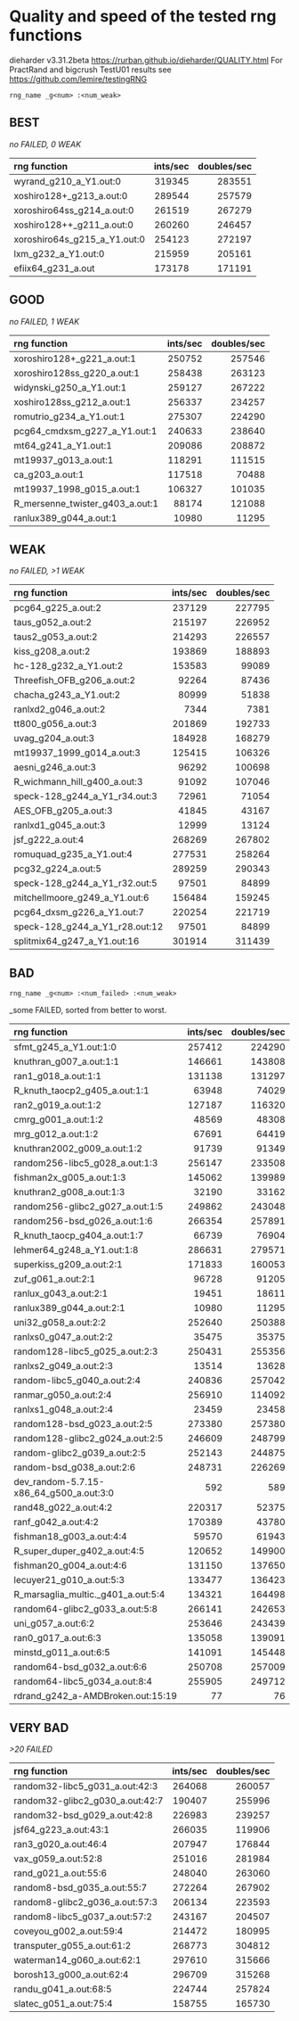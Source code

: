 Quality and speed of the tested rng functions
=============================================
dieharder v3.31.2beta https://rurban.github.io/dieharder/QUALITY.html
For PractRand and bigcrush TestU01 results see https://github.com/lemire/testingRNG

`rng_name _g<num> :<num_weak>`

BEST
----
_no FAILED, 0 WEAK_

| rng function                |    ints/sec| doubles/sec |
|:----------------------------|-----------:|------------:|
|wyrand_g210_a_Y1.out:0       |    319345  |     283551  |
|xoshiro128+_g213_a.out:0     |    289544  |     257579  |
|xoroshiro64ss_g214_a.out:0   |    261519  |     267279  |
|xoshiro128++_g211_a.out:0    |    260260  |     246457  |
|xoroshiro64s_g215_a_Y1.out:0 |    254123  |     272197  |
|lxm_g232_a_Y1.out:0          |    215959  |     205161  |
|efiix64_g231_a.out           |    173178  |     171191  |

GOOD
----
_no FAILED, 1 WEAK_

| rng function                  |    ints/sec| doubles/sec |
|:------------------------------|-----------:|------------:|
|xoroshiro128+_g221_a.out:1     |    250752  |     257546  |
|xoroshiro128ss_g220_a.out:1    |    258438  |     263123  |
|widynski_g250_a_Y1.out:1       |    259127  |     267222  |
|xoshiro128ss_g212_a.out:1      |    256337  |     234257  |
|romutrio_g234_a_Y1.out:1       |    275307  |     224290  |
|pcg64_cmdxsm_g227_a_Y1.out:1   |    240633  |     238640  |
|mt64_g241_a_Y1.out:1           |    209086  |     208872  |
|mt19937_g013_a.out:1           |    118291  |     111515  |
|ca_g203_a.out:1                |    117518  |      70488  |
|mt19937_1998_g015_a.out:1      |    106327  |     101035  |
|R_mersenne_twister_g403_a.out:1|     88174  |     121088  |
|ranlux389_g044_a.out:1         |     10980  |      11295  |

WEAK
----
_no FAILED, >1 WEAK_

| rng function                  |    ints/sec| doubles/sec |
|:------------------------------|-----------:|------------:|
|pcg64_g225_a.out:2             |    237129  |     227795  |
|taus_g052_a.out:2              |    215197  |     226952  |
|taus2_g053_a.out:2             |    214293  |     226557  |
|kiss_g208_a.out:2              |    193869  |     188893  |
|hc-128_g232_a_Y1.out:2         |    153583  |      99089  |
|Threefish_OFB_g206_a.out:2     |     92264  |      87436  |
|chacha_g243_a_Y1.out:2         |     80999  |      51838  |
|ranlxd2_g046_a.out:2           |      7344  |       7381  |
|tt800_g056_a.out:3             |    201869  |     192733  |
|uvag_g204_a.out:3              |    184928  |     168279  |
|mt19937_1999_g014_a.out:3      |    125415  |     106326  |
|aesni_g246_a.out:3             |     96292  |     100698  |
|R_wichmann_hill_g400_a.out:3   |     91092  |     107046  |
|speck-128_g244_a_Y1_r34.out:3  |     72961  |      71054  |
|AES_OFB_g205_a.out:3           |     41845  |      43167  |
|ranlxd1_g045_a.out:3           |     12999  |      13124  |
|jsf_g222_a.out:4               |    268269  |     267802  |
|romuquad_g235_a_Y1.out:4       |    277531  |     258264  |
|pcg32_g224_a.out:5             |    289259  |     290343  |
|speck-128_g244_a_Y1_r32.out:5  |     97501  |      84899  |
|mitchellmoore_g249_a_Y1.out:6  |    156484  |     159245  |
|pcg64_dxsm_g226_a_Y1.out:7     |    220254  |     221719  |
|speck-128_g244_a_Y1_r28.out:12 |     97501  |      84899  |
|splitmix64_g247_a_Y1.out:16    |    301914  |     311439  |

BAD
---
`rng_name _g<num> :<num_failed> :<num_weak>`

_some FAILED, sorted from better to worst.

| rng function                           |    ints/sec| doubles/sec |
|:---------------------------------------|-----------:|------------:|
|sfmt_g245_a_Y1.out:1:0                  |    257412  |     224290  |
|knuthran_g007_a.out:1:1                 |    146661  |     143808  |
|ran1_g018_a.out:1:1                     |    131138  |     131297  |
|R_knuth_taocp2_g405_a.out:1:1           |     63948  |      74029  |
|ran2_g019_a.out:1:2                     |    127187  |     116320  |
|cmrg_g001_a.out:1:2                     |     48569  |      48308  |
|mrg_g012_a.out:1:2                      |     67691  |      64419  |
|knuthran2002_g009_a.out:1:2             |     91739  |      91349  |
|random256-libc5_g028_a.out:1:3          |    256147  |     233508  |
|fishman2x_g005_a.out:1:3                |    145062  |     139989  |
|knuthran2_g008_a.out:1:3                |     32190  |      33162  |
|random256-glibc2_g027_a.out:1:5         |    249862  |     243048  |
|random256-bsd_g026_a.out:1:6            |    266354  |     257891  |
|R_knuth_taocp_g404_a.out:1:7            |     66739  |      76904  |
|lehmer64_g248_a_Y1.out:1:8              |    286631  |     279571  |
|superkiss_g209_a.out:2:1                |    171833  |     160053  |
|zuf_g061_a.out:2:1                      |     96728  |      91205  |
|ranlux_g043_a.out:2:1                   |     19451  |      18611  |
|ranlux389_g044_a.out:2:1                |     10980  |      11295  |
|uni32_g058_a.out:2:2                    |    252640  |     250388  |
|ranlxs0_g047_a.out:2:2                  |     35475  |      35375  |
|random128-libc5_g025_a.out:2:3          |    250431  |     255356  |
|ranlxs2_g049_a.out:2:3                  |     13514  |      13628  |
|random-libc5_g040_a.out:2:4             |    240836  |     257042  |
|ranmar_g050_a.out:2:4                   |    256910  |     114092  |
|ranlxs1_g048_a.out:2:4                  |     23459  |      23458  |
|random128-bsd_g023_a.out:2:5            |    273380  |     257380  |
|random128-glibc2_g024_a.out:2:5         |    246609  |     248799  |
|random-glibc2_g039_a.out:2:5            |    252143  |     244875  |
|random-bsd_g038_a.out:2:6               |    248731  |     226269  |
|dev_random-5.7.15-x86_64_g500_a.out:3:0 |       592  |        589  |
|rand48_g022_a.out:4:2                   |    220317  |      52375  |
|ranf_g042_a.out:4:2                     |    170389  |      43780  |
|fishman18_g003_a.out:4:4                |     59570  |      61943  |
|R_super_duper_g402_a.out:4:5            |    120652  |     149900  |
|fishman20_g004_a.out:4:6                |    131150  |     137650  |
|lecuyer21_g010_a.out:5:3                |    133477  |     136423  |
|R_marsaglia_multic._g401_a.out:5:4      |    134321  |     164498  |
|random64-glibc2_g033_a.out:5:8          |    266141  |     242653  |
|uni_g057_a.out:6:2                      |    253646  |     243439  |
|ran0_g017_a.out:6:3                     |    135058  |     139091  |
|minstd_g011_a.out:6:5                   |    141091  |     145448  |
|random64-bsd_g032_a.out:6:6             |    250708  |     257009  |
|random64-libc5_g034_a.out:8:4           |    255905  |     249712  |
|rdrand_g242_a-AMDBroken.out:15:19       |        77  |         76  |

VERY BAD
--------
_>20 FAILED_

| rng function                    |    ints/sec| doubles/sec |
|:--------------------------------|-----------:|------------:|
|random32-libc5_g031_a.out:42:3   |    264068  |     260057  |
|random32-glibc2_g030_a.out:42:7  |    190407  |     255996  |
|random32-bsd_g029_a.out:42:8     |    226983  |     239257  |
|jsf64_g223_a.out:43:1            |    266035  |     119906  |
|ran3_g020_a.out:46:4             |    207947  |     176844  |
|vax_g059_a.out:52:8              |    251016  |     281984  |
|rand_g021_a.out:55:6             |    248040  |     263060  |
|random8-bsd_g035_a.out:55:7      |    272264  |     267902  |
|random8-glibc2_g036_a.out:57:3   |    206134  |     223593  |
|random8-libc5_g037_a.out:57:2    |    243167  |     204507  |
|coveyou_g002_a.out:59:4          |    214472  |     180995  |
|transputer_g055_a.out:61:2       |    268773  |     304812  |
|waterman14_g060_a.out:62:1       |    297610  |     315666  |
|borosh13_g000_a.out:62:4         |    296709  |     315268  |
|randu_g041_a.out:68:5            |    224744  |     257824  |
|slatec_g051_a.out:75:4           |    158755  |     165730  |
